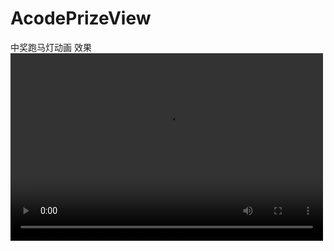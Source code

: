 # AcodePrizeView
中奖跑马灯动画 效果
<video src="https://github.com/workertao/AcodePrizeView/blob/main/1.mp4" controls="controls" width="500" height="300">您的浏览器不支持播放该视频！</video>
